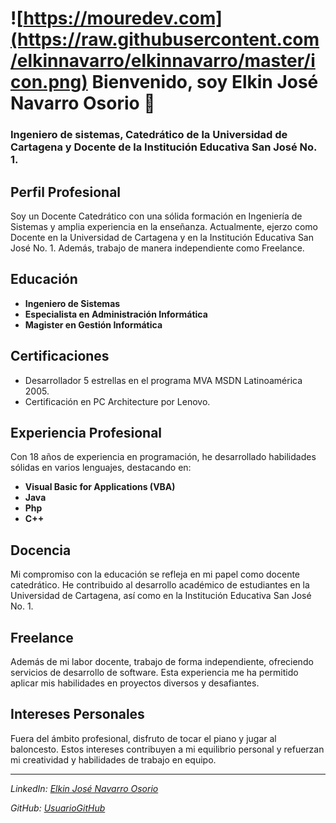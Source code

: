 # ![https://mouredev.com](https://raw.githubusercontent.com/elkinnavarro/elkinnavarro/master/icon.png) Bienvenido, soy Elkin José Navarro Osorio 👋
### Ingeniero de sistemas, Catedrático de la Universidad de Cartagena y Docente de la Institución Educativa San José No. 1.


## Perfil Profesional

Soy un Docente Catedrático con una sólida formación en Ingeniería de Sistemas y amplia experiencia en la enseñanza. Actualmente, ejerzo como Docente en la Universidad de Cartagena y en la Institución Educativa San José No. 1. Además, trabajo de manera independiente como Freelance.

## Educación

- **Ingeniero de Sistemas**
- **Especialista en Administración Informática**
- **Magister en Gestión Informática**

## Certificaciones

- Desarrollador 5 estrellas en el programa MVA MSDN Latinoamérica 2005.
- Certificación en PC Architecture por Lenovo.

## Experiencia Profesional

Con 18 años de experiencia en programación, he desarrollado habilidades sólidas en varios lenguajes, destacando en:

- **Visual Basic for Applications (VBA)**
- **Java**
- **Php**
- **C++**

## Docencia

Mi compromiso con la educación se refleja en mi papel como docente catedrático. He contribuido al desarrollo académico de estudiantes en la Universidad de Cartagena, así como en la Institución Educativa San José No. 1.

## Freelance

Además de mi labor docente, trabajo de forma independiente, ofreciendo servicios de desarrollo de software. Esta experiencia me ha permitido aplicar mis habilidades en proyectos diversos y desafiantes.

## Intereses Personales

Fuera del ámbito profesional, disfruto de tocar el piano y jugar al baloncesto. Estos intereses contribuyen a mi equilibrio personal y refuerzan mi creatividad y habilidades de trabajo en equipo.

---

*LinkedIn: [Elkin José Navarro Osorio](#[tu-enlace-de-linkedin](https://www.linkedin.com/in/profeelkin/))*

*GitHub: [UsuarioGitHub](#[elkinnavarro](https://github.com/elkinnavarro)https://github.com/elkinnavarro)*

